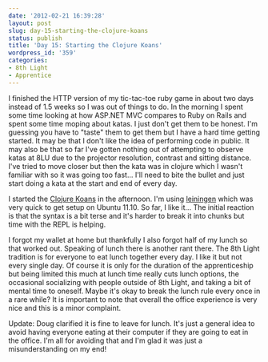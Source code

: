 ```yaml
---
date: '2012-02-21 16:39:28'
layout: post
slug: day-15-starting-the-clojure-koans
status: publish
title: 'Day 15: Starting the Clojure Koans'
wordpress_id: '359'
categories:
- 8th Light
- Apprentice
---
```


I finished the HTTP version of my tic-tac-toe ruby game in about two days instead of 1.5 weeks so I was out of things to do. In the morning I spent some time looking at how ASP.NET MVC compares to Ruby on Rails and spent some time moping about katas. I just don't get them to be honest. I'm guessing you have to "taste" them to get them but I have a hard time getting started. It may be that I don't like the idea of performing code in public. It may also be that so far I've gotten nothing out of attempting to observe katas at 8LU due to the projector resolution, contrast and sitting distance. I've tried to move closer but then the kata was in clojure which I wasn't familiar with so it was going too fast... I'll need to bite the bullet and just start doing a kata at the start and end of every day.

I started the [Clojure Koans](https://github.com/functional-koans/clojure-koans) in the afternoon. I'm using [leiningen](https://github.com/technomancy/leiningen) which was very quick to get setup on Ubuntu 11.10. So far, I like it... The initial reaction is that the syntax is a bit terse and it's harder to break it into chunks but time with the REPL is helping.

I forgot my wallet at home but thankfully I also forgot half of my lunch so that worked out. Speaking of lunch there is another rant there. The 8th Light tradition is for everyone to eat lunch together every day. I like it but not every single day. Of course it is only for the duration of the apprenticeship but being limited this much at lunch time really cuts lunch options, the occasional socializing with people outside of 8th Light, and taking a bit of mental time to oneself. Maybe it's okay to break the lunch rule every once in a rare while? It is important to note that overall the office experience is very nice and this is a minor complaint.

Update: Doug clarified it is fine to leave for lunch. It's just a general idea to avoid having everyone eating at their computer if they are going to eat in the office. I'm all for avoiding that and I'm glad it was just a misunderstanding on my end!
